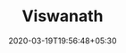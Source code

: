 ---
title: "Viswanath"
image: /images/clients/logo-vis.png
tags: ["logo"]
date: 2020-03-19T19:56:48+05:30
draft: false
---